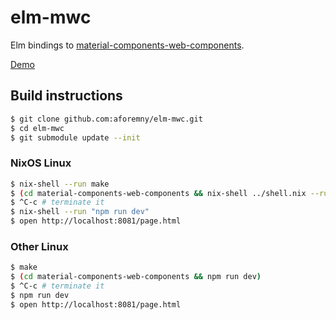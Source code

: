 # elm-mwc

Elm bindings to
[material-components-web-components](https://github.com/material-components/material-components-web-components).

[Demo](https://aforemny.github.io/elm-mwc)


## Build instructions

```sh
$ git clone github.com:aforemny/elm-mwc.git
$ cd elm-mwc
$ git submodule update --init
```


### NixOS Linux

```sh
$ nix-shell --run make
$ (cd material-components-web-components && nix-shell ../shell.nix --run "npm run dev")
$ ^C-c # terminate it
$ nix-shell --run "npm run dev"
$ open http://localhost:8081/page.html
```

### Other Linux

```sh
$ make
$ (cd material-components-web-components && npm run dev)
$ ^C-c # terminate it
$ npm run dev
$ open http://localhost:8081/page.html
```
